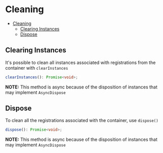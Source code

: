 # Cleaning

<!-- TOC depthFrom:1 depthTo:3 -->

- [Cleaning](#cleaning)
  - [Clearing Instances](#clearing-instances)
  - [Dispose](#dispose)

<!-- /TOC -->

## Clearing Instances

It's possible to clean all instances associated with registrations from the
container with `clearInstances`

```typescript
clearInstances(): Promise<void>;
```

**NOTE:** This method is async because of the disposition of instances that may
implement `AsyncDispose`

## Dispose

To clean all the registrations associated with the container, use `dispose()`

```typescript
dispose(): Promise<void>;
```

**NOTE:** This method is async because of the disposition of instances that may
implement `AsyncDispose`
